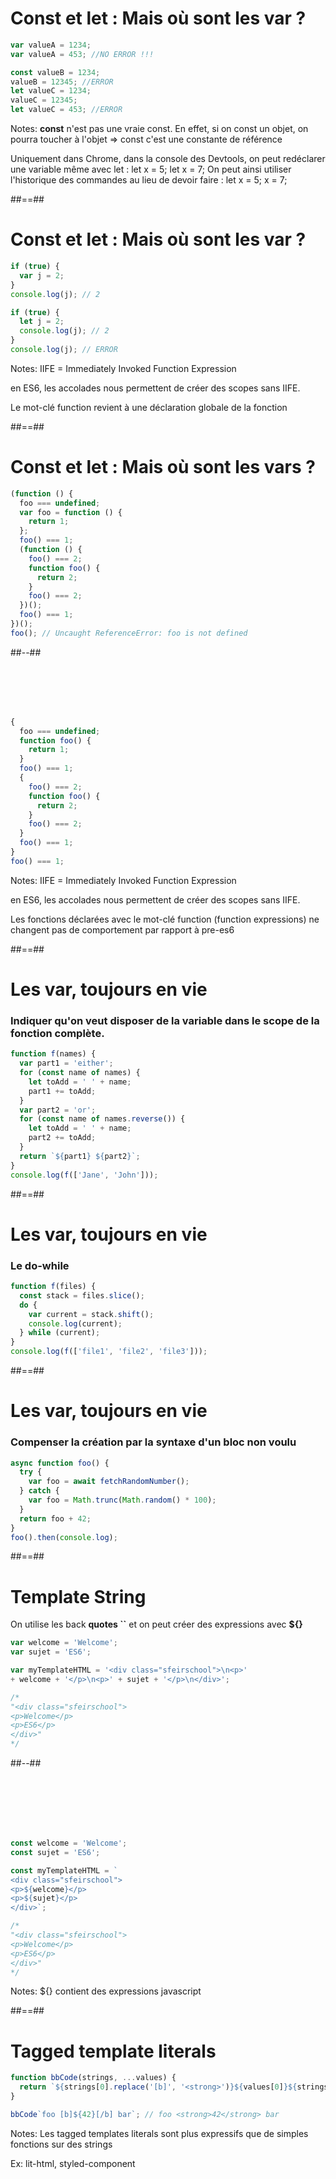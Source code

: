 <!-- .slide: class="with-code" -->

# Const et let : Mais où sont les var ?

```javascript
var valueA = 1234;
var valueA = 453; //NO ERROR !!!
```

<!-- .element: class="fragment" -->

```javascript
const valueB = 1234;
valueB = 12345; //ERROR
let valueC = 1234;
valueC = 12345;
let valueC = 453; //ERROR
```

<!-- .element: class="fragment" -->

Notes:
**const** n'est pas une vraie const. En effet, si on const un objet, on pourra toucher à l'objet => const c'est une constante de référence

Uniquement dans Chrome, dans la console des Devtools, on peut redéclarer une variable même avec let :
let x = 5;
let x = 7;
On peut ainsi utiliser l'historique des commandes au lieu de devoir faire :
let x = 5;
x = 7;

##==##

<!-- .slide: class="with-code" -->

# Const et let : Mais où sont les var ?

```javascript
if (true) {
  var j = 2;
}
console.log(j); // 2
```

<!-- .element: class="fragment" -->

```javascript
if (true) {
  let j = 2;
  console.log(j); // 2
}
console.log(j); // ERROR
```

<!-- .element: class="fragment" -->

Notes:
IIFE = Immediately Invoked Function Expression

en ES6, les accolades nous permettent de créer des scopes sans IIFE.

Le mot-clé function revient à une déclaration globale de la fonction

##==##

<!-- .slide: class="two-column with-code" -->

# Const et let : Mais où sont les vars ?

```javascript
(function () {
  foo === undefined;
  var foo = function () {
    return 1;
  };
  foo() === 1;
  (function () {
    foo() === 2;
    function foo() {
      return 2;
    }
    foo() === 2;
  })();
  foo() === 1;
})();
foo(); // Uncaught ReferenceError: foo is not defined
```

<!-- .element: class="fragment" -->

##--##

<!-- .slide: class="with-code" -->

<br><br><br><br>

```javascript
{
  foo === undefined;
  function foo() {
    return 1;
  }
  foo() === 1;
  {
    foo() === 2;
    function foo() {
      return 2;
    }
    foo() === 2;
  }
  foo() === 1;
}
foo() === 1;
```

<!-- .element: class="fragment" -->

Notes:
IIFE = Immediately Invoked Function Expression

en ES6, les accolades nous permettent de créer des scopes sans IIFE.

Les fonctions déclarées avec le mot-clé function (function expressions) ne changent pas de comportement par rapport à pre-es6

##==##

<!-- .slide: class="with-code" -->

# Les var, toujours en vie

### Indiquer qu'on veut disposer de la variable dans le scope de la fonction complète.

```javascript
function f(names) {
  var part1 = 'either';
  for (const name of names) {
    let toAdd = ' ' + name;
    part1 += toAdd;
  }
  var part2 = 'or';
  for (const name of names.reverse()) {
    let toAdd = ' ' + name;
    part2 += toAdd;
  }
  return `${part1} ${part2}`;
}
console.log(f(['Jane', 'John']));
```

##==##

<!-- .slide: class="with-code" -->

# Les var, toujours en vie

### Le do-while

```javascript
function f(files) {
  const stack = files.slice();
  do {
    var current = stack.shift();
    console.log(current);
  } while (current);
}
console.log(f(['file1', 'file2', 'file3']));
```

##==##

<!-- .slide: class="with-code" -->

# Les var, toujours en vie

### Compenser la création par la syntaxe d'un bloc non voulu

```javascript
async function foo() {
  try {
    var foo = await fetchRandomNumber();
  } catch {
    var foo = Math.trunc(Math.random() * 100);
  }
  return foo + 42;
}
foo().then(console.log);
```

##==##

<!-- .slide: class="two-column with-code" -->

# Template String

On utilise les back **quotes ``** et on peut créer des expressions avec **\${}**

<!-- prettier-ignore -->
```javascript
var welcome = 'Welcome';
var sujet = 'ES6';

var myTemplateHTML = '<div class="sfeirschool">\n<p>' 
+ welcome + '</p>\n<p>' + sujet + '</p>\n</div>';

/*
"<div class="sfeirschool">
<p>Welcome</p>
<p>ES6</p>
</div>"
*/
```

<!-- .element: class="fragment" -->

##--##

<!-- .slide: class="with-code" -->

<br><br><br><br><br>

```javascript
const welcome = 'Welcome';
const sujet = 'ES6';

const myTemplateHTML = `
<div class="sfeirschool">
<p>${welcome}</p>
<p>${sujet}</p>
</div>`;

/*
"<div class="sfeirschool">
<p>Welcome</p>
<p>ES6</p>
</div>"
*/
```

<!-- .element: class="fragment" -->

Notes:
\${} contient des expressions javascript

##==##

<!-- .slide: class="with-code" -->

# Tagged template literals

```javascript
function bbCode(strings, ...values) {
  return `${strings[0].replace('[b]', '<strong>')}${values[0]}${strings[1].replace('[/b]', '</strong>')}`;
}

bbCode`foo [b]${42}[/b] bar`; // foo <strong>42</strong> bar
```

Notes:
Les tagged templates literals sont plus expressifs que de simples fonctions sur des strings

Ex: lit-html, styled-component

